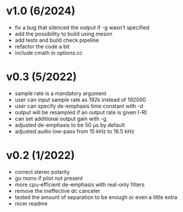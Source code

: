 v1.0 (6/2024)
=============
- fix a bug that silenced the output if -g wasn't specified
- add the possibility to build using meson
- add tests and build check pipeline
- refactor the code a bit
- include cmath in options.cc

v0.3 (5/2022)
=============
- sample rate is a mandatory argument
- user can input sample rate as 192k instead of 192000
- user can specify de-emphasis time constant with -d
- output will be resampled if an output rate is given (-R)
- can set additional output gain with -g
- adjusted de-emphasis to be 50 μs by default
- adjusted audio low-pass from 15 kHz to 16.5 kHz

v0.2 (1/2022)
=============
- correct stereo polarity
- go mono if pilot not present
- more cpu-efficient de-emphasis with real-only filters
- remove the ineffective dc canceler
- tested the amount of separation to be enough or even a little extra
- nicer readme